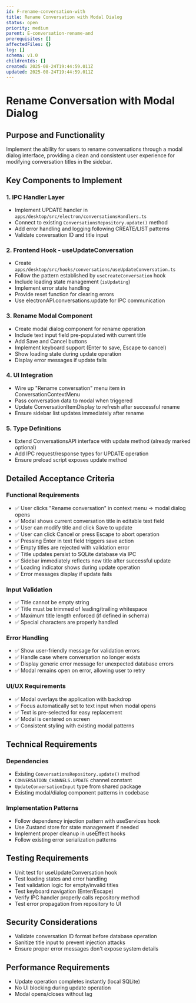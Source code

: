 ```yaml
---
id: F-rename-conversation-with
title: Rename Conversation with Modal Dialog
status: open
priority: medium
parent: E-conversation-rename-and
prerequisites: []
affectedFiles: {}
log: []
schema: v1.0
childrenIds: []
created: 2025-08-24T19:44:59.011Z
updated: 2025-08-24T19:44:59.011Z
---
```


# Rename Conversation with Modal Dialog

## Purpose and Functionality

Implement the ability for users to rename conversations through a modal dialog interface, providing a clean and consistent user experience for modifying conversation titles in the sidebar.

## Key Components to Implement

### 1. IPC Handler Layer

- Implement UPDATE handler in `apps/desktop/src/electron/conversationsHandlers.ts`
- Connect to existing `ConversationsRepository.update()` method
- Add error handling and logging following CREATE/LIST patterns
- Validate conversation ID and title input

### 2. Frontend Hook - useUpdateConversation

- Create `apps/desktop/src/hooks/conversations/useUpdateConversation.ts`
- Follow the pattern established by `useCreateConversation` hook
- Include loading state management (`isUpdating`)
- Implement error state handling
- Provide reset function for clearing errors
- Use electronAPI.conversations.update for IPC communication

### 3. Rename Modal Component

- Create modal dialog component for rename operation
- Include text input field pre-populated with current title
- Add Save and Cancel buttons
- Implement keyboard support (Enter to save, Escape to cancel)
- Show loading state during update operation
- Display error messages if update fails

### 4. UI Integration

- Wire up "Rename conversation" menu item in ConversationContextMenu
- Pass conversation data to modal when triggered
- Update ConversationItemDisplay to refresh after successful rename
- Ensure sidebar list updates immediately after rename

### 5. Type Definitions

- Extend ConversationsAPI interface with update method (already marked optional)
- Add IPC request/response types for UPDATE operation
- Ensure preload script exposes update method

## Detailed Acceptance Criteria

### Functional Requirements

- ✅ User clicks "Rename conversation" in context menu → modal dialog opens
- ✅ Modal shows current conversation title in editable text field
- ✅ User can modify title and click Save to update
- ✅ User can click Cancel or press Escape to abort operation
- ✅ Pressing Enter in text field triggers save action
- ✅ Empty titles are rejected with validation error
- ✅ Title updates persist to SQLite database via IPC
- ✅ Sidebar immediately reflects new title after successful update
- ✅ Loading indicator shows during update operation
- ✅ Error messages display if update fails

### Input Validation

- ✅ Title cannot be empty string
- ✅ Title must be trimmed of leading/trailing whitespace
- ✅ Maximum title length enforced (if defined in schema)
- ✅ Special characters are properly handled

### Error Handling

- ✅ Show user-friendly message for validation errors
- ✅ Handle case where conversation no longer exists
- ✅ Display generic error message for unexpected database errors
- ✅ Modal remains open on error, allowing user to retry

### UI/UX Requirements

- ✅ Modal overlays the application with backdrop
- ✅ Focus automatically set to text input when modal opens
- ✅ Text is pre-selected for easy replacement
- ✅ Modal is centered on screen
- ✅ Consistent styling with existing modal patterns

## Technical Requirements

### Dependencies

- Existing `ConversationsRepository.update()` method
- `CONVERSATION_CHANNELS.UPDATE` channel constant
- `UpdateConversationInput` type from shared package
- Existing modal/dialog component patterns in codebase

### Implementation Patterns

- Follow dependency injection pattern with useServices hook
- Use Zustand store for state management if needed
- Implement proper cleanup in useEffect hooks
- Follow existing error serialization patterns

## Testing Requirements

- Unit test for useUpdateConversation hook
- Test loading states and error handling
- Test validation logic for empty/invalid titles
- Test keyboard navigation (Enter/Escape)
- Verify IPC handler properly calls repository method
- Test error propagation from repository to UI

## Security Considerations

- Validate conversation ID format before database operation
- Sanitize title input to prevent injection attacks
- Ensure proper error messages don't expose system details

## Performance Requirements

- Update operation completes instantly (local SQLite)
- No UI blocking during update operation
- Modal opens/closes without lag
